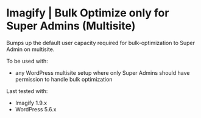 # Imagify | Bulk Optimize only for Super Admins (Multisite)

Bumps up the default user capacity required for bulk-optimization to Super Admin on multisite.

To be used with:
* any WordPress multisite setup where only Super Admins should have permission to handle bulk optimization

Last tested with:
* Imagify 1.9.x
* WordPress 5.6.x

